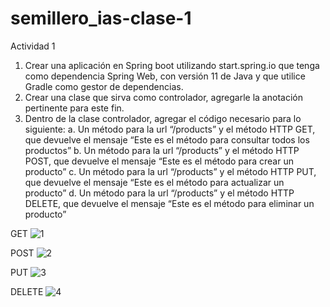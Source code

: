# semillero_ias-clase-1

Actividad 1



1.	Crear una aplicación en Spring boot utilizando start.spring.io que tenga como dependencia Spring Web, con versión 11 de Java y que utilice Gradle como gestor de dependencias.
2.	Crear una clase que sirva como controlador, agregarle la anotación pertinente para este fin. 
3.	Dentro de la clase controlador, agregar el código necesario para lo siguiente:
a.	Un método para  la url “/products” y el método HTTP GET, que devuelve el mensaje “Este es el método para consultar todos los productos”
b.	Un método para  la url “/products” y el método HTTP POST, que devuelve el mensaje “Este es el método para crear un producto”
c.	Un método para  la url “/products” y el método HTTP PUT, que devuelve el mensaje “Este es el método para actualizar un producto”
d.	Un método para  la url “/products” y el método HTTP DELETE, que devuelve el mensaje “Este es el método para eliminar un producto”





GET
![1](https://user-images.githubusercontent.com/89054795/157251286-39b104ca-d6a0-45f3-b6ef-307289b504b8.png)





POST
![2](https://user-images.githubusercontent.com/89054795/157251318-6547f1d7-25c8-4954-a60e-a7d1fe47e144.png)





PUT
![3](https://user-images.githubusercontent.com/89054795/157251334-10996230-09d3-418f-bcd0-baee51f9a462.png)






DELETE
![4](https://user-images.githubusercontent.com/89054795/157251353-68ab70bf-aa05-4da2-acc5-ecf17e3c8e0f.png)
